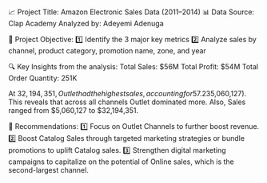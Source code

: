 📈 Project Title: Amazon Electronic Sales Data (2011–2014)
📊 Data Source: Clap Academy
 Analyzed by: Adeyemi Adenuga

🎯 Project Objective:
1️⃣ Identify the 3 major key metrics
2️⃣ Analyze sales by channel, product category, promotion name, zone, and year

🔍 Key Insights from the analysis:
Total Sales: $56M
Total Profit: $54M
Total Order Quantity: 251K

At $32,194,351, Outlet had the highest sales, accounting for 57.23% of total sales, followed by Online, Reseller, and Catalog channels with the lowest sales ($5,060,127). This reveals that across all channels Outlet dominated more. Also, Sales ranged from $5,060,127 to $32,194,351.

📌 Recommendations:
1️⃣ Focus on Outlet Channels to further boost revenue.
2️⃣ Boost Catalog Sales through targeted marketing strategies or bundle promotions to uplift Catalog sales.
3️⃣ Strengthen digital marketing campaigns to capitalize on the potential of Online sales, which is the second-largest channel.
